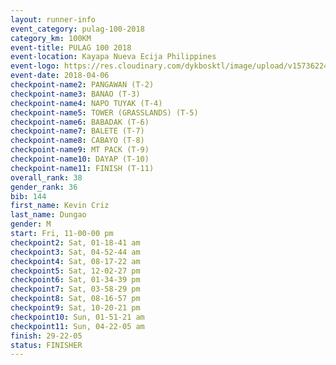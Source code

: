 ```yaml
---
layout: runner-info 
event_category: pulag-100-2018 
category_km: 100KM 
event-title: PULAG 100 2018 
event-location: Kayapa Nueva Ecija Philippines 
event-logo: https://res.cloudinary.com/dykbosktl/image/upload/v1573622467/Logo/logo-p1_tnutwz.jpg 
event-date: 2018-04-06 
checkpoint-name2: PANGAWAN (T-2) 
checkpoint-name3: BANAO (T-3) 
checkpoint-name4: NAPO TUYAK (T-4) 
checkpoint-name5: TOWER (GRASSLANDS) (T-5) 
checkpoint-name6: BABADAK (T-6) 
checkpoint-name7: BALETE (T-7) 
checkpoint-name8: CABAYO (T-8) 
checkpoint-name9: MT PACK (T-9) 
checkpoint-name10: DAYAP (T-10) 
checkpoint-name11: FINISH (T-11) 
overall_rank: 38
gender_rank: 36
bib: 144
first_name: Kevin Criz
last_name: Dungao
gender: M
start: Fri, 11-00-00 pm
checkpoint2: Sat, 01-18-41 am
checkpoint3: Sat, 04-52-44 am
checkpoint4: Sat, 08-17-22 am
checkpoint5: Sat, 12-02-27 pm
checkpoint6: Sat, 01-34-39 pm
checkpoint7: Sat, 03-58-29 pm
checkpoint8: Sat, 08-16-57 pm
checkpoint9: Sat, 10-20-21 pm
checkpoint10: Sun, 01-51-21 am
checkpoint11: Sun, 04-22-05 am
finish: 29-22-05
status: FINISHER
---
```

